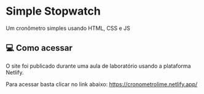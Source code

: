# Simple Stopwatch
Um cronômetro simples usando HTML, CSS e JS

## 💻 Como acessar
O site foi publicado durante uma aula de laboratório usando a plataforma Netlify. 

Para acessar basta clicar no link abaixo:
https://cronometrolime.netlify.app/
